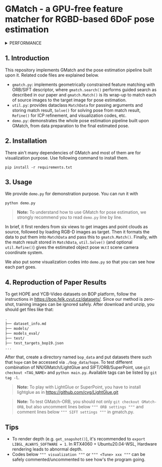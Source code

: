 # GMatch - a GPU-free feature matcher for RGBD-based 6DoF pose estimation

<details>
<summary> PERFORMANCE </summary>

<p align="center">
    <img src="assets/cracker_box.gif" width="32%" />
    <img src="assets/bleach_cleanser.gif" width="32%" />
    <img src="assets/sugar_box.gif" width="32%" />
</p>

Below is **modular runtimes** of our pose estimation pipeline on Ubuntu20.04-WSL with i5-12400F CPU and 8GB memory. 
ICP refiner is optional and the SIFT description results for source images can be cached when tracking.
However, you may need a preprocessing module with a object detection network or OpenCV to get ROI (otherwise, `Targ. Desc.`, `Simi. Comput`. and `Guided Search` may take much more time than the results reported here).

<div align="center"><img src="assets/Runtimes.png" width="80%" /></div>

</details>


## 1. Introduction

This repository implements GMatch and the pose estimation pipeline built upon it. Related code files are explained below.
- `gmatch.py`: implements geometrically constrained feature matching with ORB/SIFT descriptor, where `gmatch.search()` performs guided search as described in our paper and `gmatch.Match()` is its wrap-up to match each of source images to the target image for pose estimation.
- `util.py`: provides dataclass `MatchData` for passing arguments and storing match result, `Solve()` for solving pose from match result, `Refine()` for ICP refinement, and visualization codes, etc.
- `demo.py`: demonstrates the whole pose estimation pipeline built upon GMatch, from data preparation to the final estimated pose. 

## 2. Installation

There ain't many dependencies of GMatch and most of them are for visualization purpose. Use following command to install them.
```
pip install -r requirements.txt
```

## 3. Usage
We provide `demo.py` for demonstration purpose. You can run it with
```
python demo.py
```

> **Note:** To understand how to use GMatch for pose estimation, we strongly recommend you to read `demo.py` line by line.

In brief, it first renders from six views to get images and point clouds as source, followed by loading RGB-D images as target. Then it formats the data to put them into `MatchData` and pass this to `gmatch.Match()`. Finally, with the match result stored in `MatchData`, `util.Solve()` (and optional `util.Refine()`) gives the estimated object pose w.r.t scene camera coordinate system.

We also put some visualization codes into `demo.py` so that you can see how each part goes.


## 4. Reproduction of Paper Results
To get HOPE and YCB-Video datasets on BOP platform, follow the instructions in https://bop.felk.cvut.cz/datasets/. Since our method is zero-shot, training images can be ignored safely. After download and unzip, you should get files like that:
```
.
├── dataset_info.md
├── models/
├── models_eval/
├── test/
├── test_targets_bop19.json
...
```
After that, create a directory named `bop_data` and put datasets there such that `hope` can be accessed via `./bop_data/hope`.
To test different combination of NN/GMatch/LightGlue and SIFT/ORB/SuperPoint, use `git checkout <TAG_NAME>` and `python main.py`. Available tags can be listed by `git tag -l`.

> **Note:** To play with LightGlue or SuperPoint, you have to install lightglue as in https://github.com/cvg/LightGlue.git

> **Note:** To test GMatch-ORB, you should not only `git checkout GMatch-ORB`, but also uncomment lines below `""" ORB settings """` and comment lines below `""" SIFT settings """` in gmatch.py.


## Tips
- To render depth (e.g. `get_snapshot()`), it's recommended to `export LIBGL_ALWAYS_SOFTWARE = 1`. In RTX4060 + Ubuntu20.04-WSL, Hardware rendering leads to abnormal depth.
- Codes below `""" visualization """` or `""" <Tune> xxx """` can be safely commented/uncommented to see how's the program going.
